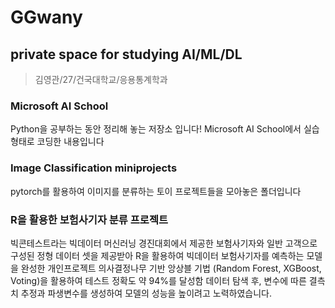 # GGwany
## private space for studying AI/ML/DL
> 김영관/27/건국대학교/응용통계학과

### Microsoft AI School
Python을 공부하는 동안 정리해 놓는 저장소 입니다!
Microsoft AI School에서 실습 형태로 코딩한 내용입니다

### Image Classification miniprojects
pytorch를 활용하여 이미지를 분류하는 토이 프로젝트들을 모아놓은 폴더입니다

### R을 활용한 보험사기자 분류 프로젝트
빅콘테스트라는 빅데이터 머신러닝 경진대회에서 제공한 보험사기자와 일반 고객으로 구성된 정형 데이터 셋을 제공받아
R을 활용하여 빅데이터 보험사기자를 예측하는 모델을 완성한 개인프로젝트
의사결정나무 기반 앙상블 기법 (Random Forest, XGBoost, Voting)을 활용하여 테스트 정확도 약 94%를 달성함
데이터 탐색 후, 변수에 따른 결측치 추정과 파생변수를 생성하여 모델의 성능을 높이려고 노력하였습니다.




